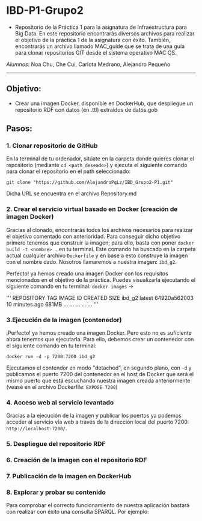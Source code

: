 # IBD-P1-Grupo2

- Repositorio de la Práctica 1 para la asignatura de Infraestructura para Big Data. En este repositorio encontrarás diversos archivos para realizar el objetivo de la práctica 1 de la asignatura con éxito. También, encontrarás un archivo llamado MAC_guide que se trata de una guía para clonar repositorios GIT desde el sistema operativo MAC OS.

*Alumnos*: Noa Chu, Che Cui, Carlota Medrano, Alejandro Pequeño
****

## Objetivo:

- Crear una imagen Docker, disponible en DockerHub, que despliegue un repositorio RDF con datos (en .ttl) extraídos de datos.gob

## Pasos:

### 1. Clonar repositorio de GitHub

En la terminal de tu ordenador, sitúate en la carpeta donde quieres clonar el repositorio (mediante `cd <path_deseado>`) y ejecuta el siguiente comando para clonar el repositorio en el path seleccionado:

`git clone "https://github.com/AlejandroPqLz/IBD_Grupo2-P1.git"`

Dicha URL se encuentra en el archivo Repository.md

### 2. Crear el servicio virtual basado en Docker (creación de imagen Docker)

Gracias al clonado, encontrarás todos los archivos necesarios para realizar el objetivo comentado con anterioridad. Para conseguir dicho objetivo primero tenemos que construir la imagen; para ello, basta con poner `docker build -t <nombre> .` en tu terminal. Este comando ha buscado en la carpeta actual cualquier archivo `Dockerfile` y en base a esto construye la imagen con el nombre dado. Nosotros llamaremos a nuestra imagen: `ibd_g2`.

Perfecto! ya hemos creado una imagen Docker con los requisitos mencionados en el objetivo de la práctica. Puedes visualizarla ejecutando el siguiente comando en tu terminal: `docker images` ->

'''
REPOSITORY   TAG       IMAGE ID       CREATED          SIZE
ibd_g2       latest    64920a562003   10 minutes ago   681MB
...          ...       ...            ...              ...
'''

### 3.Ejecución de la imagen (contenedor)

¡Perfecto! ya hemos creado una imagen Docker. Pero esto no es suficiente ahora tenemos que ejecutarla. Para ello, debemos crear un contenedor con el siguiente comando en tu terminal:

`docker run -d -p 7200:7200 ibd_g2`

Ejecutamos el contendor en modo "detached", en segundo plano, con `-d` y publicamos el puerto 7200 del contenedor en el host de Docker que será el mismo puerto que está escuchando nuestra imagen creada anteriormente (veasé en el archivo Dockerfile: `EXPOSE 7200`)

### 4. Acceso web al servicio levantado

Gracias a la ejecución de la imagen y publicar los puertos ya podemos acceder al servicio vía web a través de la dirección local del puerto 7200: `http://localhost:7200/`.

### 5. Despliegue del repositorio RDF



### 6. Creación de la imagen con el repositorio RDF



### 7. Publicación de la imagen en DockerHub



### 8. Explorar y probar su contenido

Para comprobar el correcto funcionamiento de nuestra aplicación bastará con realizar con éxito una consulta SPARQL. Por ejemplo:
